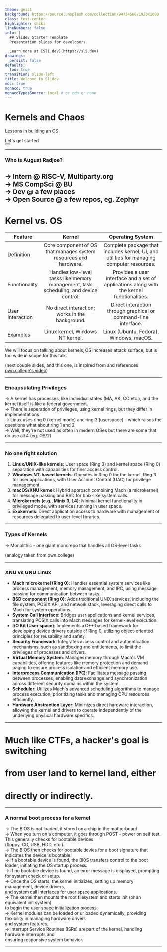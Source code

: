 ```yaml
---
theme: geist
background: https://source.unsplash.com/collection/94734566/1920x1080
class: text-center
highlighter: shiki
lineNumbers: false
info: |
  ## Slidev Starter Template
  Presentation slides for developers.

  Learn more at [Sli.dev](https://sli.dev)
drawings:
  persist: false
defaults:
  foo: true
transition: slide-left
title: Welcome to Slidev
mdc: true
monaco: true
monacoTypesSource: local # or cdn or none
---
```

# Kernels and Chaos

Lessons in building an OS

<div class="pt-12">
  <span @click="$slidev.nav.next" class="px-2 py-1 rounded cursor-pointer" hover="bg-white bg-opacity-10">
    Let's get started <carbon:arrow-right class="inline"/>
  </span>
</div>

<div class="abs-br m-6 flex gap-2">
  <button @click="$slidev.nav.openInEditor()" title="Open in Editor" class="text-xl slidev-icon-btn opacity-50 !border-none !hover:text-white">
    <carbon:edit />
  </button>
  <a href="https://github.com/slidevjs/slidev" target="_blank" alt="GitHub" title="Open in GitHub"
    class="text-xl slidev-icon-btn opacity-50 !border-none !hover:text-white">
    <carbon-logo-github />
  </a>
</div>

---

### Who is August Radjoe?
&rarr; Intern @ RISC-V, Multiparty.org<br>
&rarr; MS CompSci @ BU <br>
&rarr; Dev @ a few places <br>
&rarr; Open Source @ a few repos, eg. Zephyr
--------------------

# Kernel vs. OS
| Feature        | Kernel           | Operating System  |
| -------------- |:----------------:| :----------------:|
| Definition     | Core component of OS that manages system resources and hardware. | Complete package that includes kernel, UI, and utilities for managing computer resources. |
| Functionality  | Handles low-level tasks like memory management, task scheduling, and device control. | Provides a user interface and a set of applications along with the kernel functionalities. |
| User Interaction| No direct interaction; works in the background. | Direct interaction through graphical or command-line interface. |
| Examples       | Linux kernel, Windows NT kernel. | Linux (Ubuntu, Fedora), Windows, macOS. |

We will focus on talking about kernels, OS increases attack surface, but is too wide in scope for this talk.

(next couple slides, and this one, is inspired from and references [pwn.college's video](https://www.youtube.com/watch?v=j0I2AakUAxk&list=PL-ymxv0nOtqowTpJEW4XTiGQYx6iwa6og))

---

### Encapsulating Privileges

&rarr; A kernel has processes, like individual states (MA, AK, CO etc.), and the kernel itself is like a federal government. <br>
&rarr; There is seperation of privileges, using kernel rings, but they differ in implementations <br>
&rarr; Linux uses ring 0 (kernel mode) and ring 3 (userspace) - which raises the questions what about ring 1 and 2 <br>
&rarr; Well, they're not used as often in modern OSes but there are some that do use all 4 (eg. OS/2)

---

### No one right solution
1. **Linux/UNIX-like kernels**: User space (Ring 3) and kernel space (Ring 0) separation with capabilities for finer access control.
2. **Windows NT-based kernels**: Operates in Ring 0 for the kernel, Ring 3 for user applications, with User Account Control (UAC) for privilege management.
3. **macOS/XNU kernel**: Hybrid approach combining Mach (a microkernel) for message passing and BSD for Unix-like system calls.
4. **Microkernels (e.g., Minix 3, L4)**: Minimal kernel functionality in privileged mode, with services running in user space.
5. **Exokernels**: Direct application access to hardware with management of resources delegated to user-level libraries.

---

### Types of Kernels

&rarr; Monolithic - one giant monorepo that handles all OS-level tasks


(analogy taken from pwn.college)

---

### XNU vs GNU Linux

- **Mach microkernel (Ring 0)**: Handles essential system services like process management, memory management, and IPC, using message passing for communication between tasks.
- **BSD component (Ring 0)**: Adds traditional UNIX services, including the file system, POSIX API, and network stack, leveraging direct calls to Mach for system operations.
- **System Call Interface**: Bridges user applications and kernel services, translating POSIX calls into Mach messages for kernel-level execution.
- **I/O Kit (User space)**: Implements a C++ based framework for developing device drivers outside of Ring 0, utilizing object-oriented principles for reusability and safety.
- **Security Framework**: Integrates access control and authentication mechanisms, such as sandboxing and entitlements, to limit the privileges of processes and drivers.
- **Virtual Memory System**: Manages memory through Mach's VM capabilities, offering features like memory protection and demand paging to ensure process isolation and efficient memory use.
- **Interprocess Communication (IPC)**: Facilitates message passing between processes, enabling data exchange and synchronization across different security domains within the system.
- **Scheduler**: Utilizes Mach's advanced scheduling algorithms to manage process execution, prioritizing tasks and managing CPU resources efficiently.
- **Hardware Abstraction Layer**: Minimizes direct hardware interaction, allowing the kernel and drivers to operate independently of the underlying physical hardware specifics.

---

# Much like CTFs, a hacker's goal is switching
# from user land to kernel land, either 
# directly or indirectly.

--- 

### A normal boot process for a kernel

&rarr; The BIOS is not loaded, it stored on a chip in the motherboard <br>
&rarr; When you turn on a computer, it goes through 
POST - power on self test. This generally checks for bootable devices<br>
(floppy, CD, USB, HDD, etc.).  <br>
&rarr; The BIOS then checks for bootable devies for a boot signature that indicates the device is bootable. <br>
&rarr; If a bootable device is found, the BIOS transfers control to the boot loader, initiating the OS startup process. <br>
&rarr; If no bootable device is found, an error message is displayed, prompting for system check or setup. <br>
&rarr; Once the OS starts, the kernel initializes, setting up memory management, device drivers, <br>and system call interfaces for user space applications. <br>
&rarr; The kernel then mounts the root filesystem and starts init (or an equivalent init system) <br>to begin the user space initialization process. <br>
&rarr; Kernel modules can be loaded or unloaded dynamically, providing flexibility in managing hardware drivers <br>and system features. <br>
&rarr; Interrupt Service Routines (ISRs) are part of the kernel, handling hardware interrupts and<br> ensuring responsive system behavior. <br>

---
